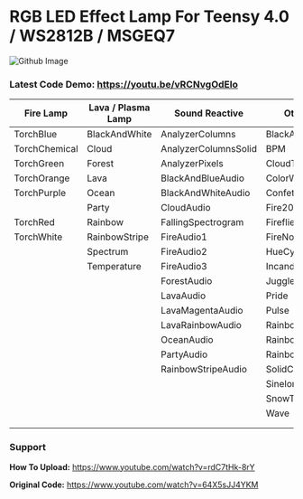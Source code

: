 # RGB LED Effect Lamp For Teensy 4.0 / WS2812B / MSGEQ7
![Github Image](https://user-images.githubusercontent.com/77110859/126079820-e466e626-3ed6-4a38-a151-e06197d52e65.png)
### Latest Code Demo: https://youtu.be/vRCNvgOdEIo

| Fire Lamp                         | Lava / Plasma Lamp            | Sound Reactive            | Other Effects         |
| --------------------------------- | ----------------------------- | ------------------------- | --------------------- |
| TorchBlue						    | BlackAndWhite   		        | AnalyzerColumns	        |BlackAndWhiteNoise|
| TorchChemical					    | Cloud                         | AnalyzerColumnsSolid	    |BPM|
| TorchGreen					    | Forest			            | AnalyzerPixels			|CloudTwinkles|
| TorchOrange					    | Lava				            | BlackAndBlueAudio         |ColorWaves|
| TorchPurple					    | Ocean				            | BlackAndWhiteAudio        |Confetti|
|                                   | Party	                        | CloudAudio                |Fire2012WithPalette|
| TorchRed					        | Rainbow	                    | FallingSpectrogram          |Fireflies|
| TorchWhite					    | RainbowStripe			        | FireAudio1                |FireNoise|
|								    | Spectrum		                | FireAudio2                |HueCycle|
|								    | Temperature		            | FireAudio3                |IncandescentTwinkles|
|                                   |                               | ForestAudio               |Juggle|
|                                   |                               | LavaAudio                 |Pride|
|                                   |                               | LavaMagentaAudio          |Pulse|
|                                   |                               | LavaRainbowAudio          |Rainbow|
|                                   |                               | OceanAudio                |RainbowTwinkles|
|                                   |                               | PartyAudio                |RainbowWithGlitter|
|                                   |                               | RainbowStripeAudio        |SolidColor|
|                                   |                               |                           |Sinelon|
|                                   |                               |                           |SnowTwinkles|
|                                   |                               |                           |Wave|
|||||
|||||

### Support
**How To Upload:** https://www.youtube.com/watch?v=rdC7tHk-8rY

**Original Code:** https://www.youtube.com/watch?v=64X5sJJ4YKM

